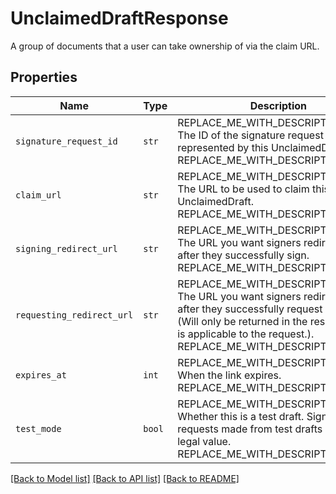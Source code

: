 # UnclaimedDraftResponse

A group of documents that a user can take ownership of via the claim URL.

## Properties
Name | Type | Description | Notes
------------ | ------------- | ------------- | -------------
| `signature_request_id` | ```str``` | REPLACE_ME_WITH_DESCRIPTION_BEGIN The ID of the signature request that is represented by this UnclaimedDraft. REPLACE_ME_WITH_DESCRIPTION_END |  |
| `claim_url` | ```str``` | REPLACE_ME_WITH_DESCRIPTION_BEGIN The URL to be used to claim this UnclaimedDraft. REPLACE_ME_WITH_DESCRIPTION_END |  |
| `signing_redirect_url` | ```str``` | REPLACE_ME_WITH_DESCRIPTION_BEGIN The URL you want signers redirected to after they successfully sign. REPLACE_ME_WITH_DESCRIPTION_END |  |
| `requesting_redirect_url` | ```str``` | REPLACE_ME_WITH_DESCRIPTION_BEGIN The URL you want signers redirected to after they successfully request a signature (Will only be returned in the response if it is applicable to the request.). REPLACE_ME_WITH_DESCRIPTION_END |  |
| `expires_at` | ```int``` | REPLACE_ME_WITH_DESCRIPTION_BEGIN When the link expires. REPLACE_ME_WITH_DESCRIPTION_END |  |
| `test_mode` | ```bool``` | REPLACE_ME_WITH_DESCRIPTION_BEGIN Whether this is a test draft. Signature requests made from test drafts have no legal value. REPLACE_ME_WITH_DESCRIPTION_END |  |

[[Back to Model list]](../README.md#documentation-for-models) [[Back to API list]](../README.md#documentation-for-api-endpoints) [[Back to README]](../README.md)

